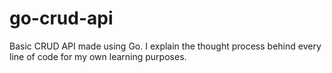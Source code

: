 # go-crud-api
Basic CRUD API made using Go. I explain the thought process behind every line of
code for my own learning purposes.
